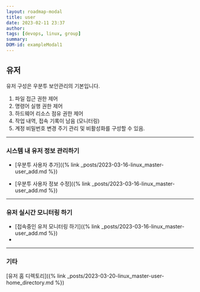 ```yaml
---
layout: roadmap-modal
title: user
date: 2023-02-11 23:37
author: 
tags: [devops, linux, group]
summary:
DOM-id: exampleModal1 
---
```


## 유저 

유저 구성은 우분투 보안관리의 기본입니다.

1. 파일 접근 권한 제어
2. 명령어 실행 권한 제어
3. 하드웨어 리소스 점유 권한 제어
4. 작업 내역, 접속 기록이 남음 (모니터링)
5. 계정 비밀번호 변경 주기 관리 및 비활성화를 구성할 수 있음.

---

### 시스템 내 유저 정보 관리하기

- [우분투 사용자 추가]({% link _posts/2023-03-16-linux_master-user_add.md %})

- [우분투 사용자 정보 수정]({% link _posts/2023-03-16-linux_master-user_add.md %})

---

### 유저 실시간 모니터링 하기

- [접속중인 유저 모니터링 하기]({% link _posts/2023-03-16-linux_master-user_add.md %})
- 
---
### 기타

[유저 홈 디렉토리]({% link _posts/2023-03-20-linux_master-user-home_directory.md %})